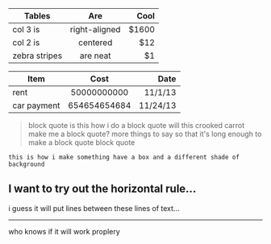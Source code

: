 | Tables        | Are           | Cool  |
| ------------- |:-------------:| -----:|
| col 3 is      | right-aligned | $1600 |
| col 2 is      | centered      |   $12 |
| zebra stripes | are neat      |    $1 |


|Item          | Cost        | Date   |
|--------------|:-------------:|--------:|
|rent          | 50000000000 | 11/1/13|
|car payment  | 654654654684 | 11/24/13| 



>block quote is this how i do a block quote will this crooked carrot make me a block quote? more things to say so that it's long enough to make a block quote block quote


`this is how i make something have a box and a different shade of background`


I want to try out the horizontal rule...
----
i guess it will put lines between these lines of text...
******
who knows if it will work proplery
